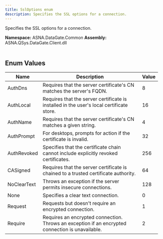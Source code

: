 ```yaml
---
title: SslOptions enum
description: Specifies the SSL options for a connection.
---
```


Specifies the SSL options for a connection.

**Namespace:** ASNA.DataGate.Common
**Assembly:** ASNA.QSys.DataGate.Client.dll
<br>
<br>

## Enum Values

| Name | Description | Value
| --- | --- | --- 
| AuthDns | Requires that the server certificate's CN matches the server's FQDN. | 8 |
| AuthLocal | Requires that the server certificate is installed in the user's local certificate store. | 16 |
| AuthName | Requires that the server certificate's CN matches a given string. | 4 |
| AuthPrompt | For desktops, prompts for action if the certificate is invalid. | 32 |
| AuthRevoked | Specifies that the certificate chain cannot include explicitly revoked certificates. | 256 |
| CASigned | Requires that the server certificate is chained to a trusted certificate authority. | 64 |
| NoClearText | Throws an exception if the server permits insecure connections. | 128 |
| None | Specifies a clear text connection. | 0 |
| Request | Requests but doesn't require an encrypted connection. | 1 |
| Require | Requires an encrypted connection. Throws an exception if an encrypted connection is unavailable. | 2 |
